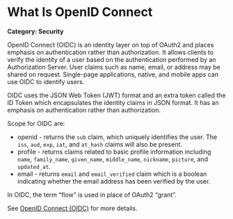 # What Is OpenID Connect

__Category: Security__

OpenID Connect (OIDC) is an identity layer on top of OAuth2 and places emphasis on authentication rather than authorization. It allows clients to verify the identity of a user based on the authentication performed by an Authorization Server. User claims such as name, email, or address may be shared on request. Single-page applications, native, and mobile apps can use OIDC to identify users.

OIDC uses the JSON Web Token (JWT) format and an extra token called the ID Token which encapsulates the identity claims in JSON format. It has an emphasis on authentication rather than authorization.

Scope for OIDC are:

* openid - returns the `sub` claim, which uniquely identifies the user. The `iss`, `aud`, `exp`, `iat`, and `at_hash` claims will also be present.
* profile - returns claims related to basic profile information including `name`, `family_name`, `given_name`, `middle_name`, `nickname`, `picture`, and `updated_at`.
* email - returns `email` and `email_verified` claim which is a boolean indicating whether the email address has been verified by the user.

In OIDC, the term “flow” is used in place of OAuth2 “grant”.

See [OpenID Connect (OIDC)](https://www.fortinet.com/resources/cyberglossary/oidc) for more details.
